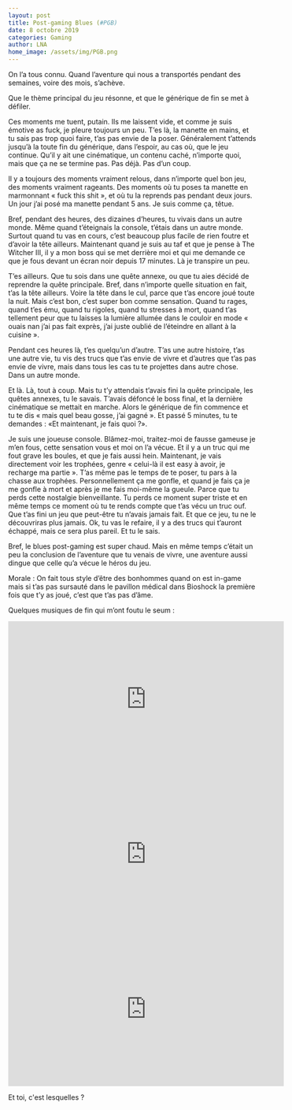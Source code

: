 ```yaml
---
layout: post
title: Post-gaming Blues (#PGB)
date: 8 octobre 2019
categories: Gaming
author: LNA
home_image: /assets/img/PGB.png
---
```

On l’a tous connu. Quand l’aventure qui nous a transportés pendant des semaines, voire des mois, s’achève.

Que le thème principal du jeu résonne, et que le générique de fin se met à défiler. 

Ces moments me tuent, putain. Ils me laissent vide, et comme je suis émotive as fuck, je pleure toujours un peu. T’es là, la manette en mains, et tu sais pas trop quoi faire, t’as pas envie de la poser. Généralement t’attends jusqu’à la toute fin du générique, dans l’espoir, au cas où, que le jeu continue. Qu’il y ait une cinématique, un contenu caché, n’importe quoi, mais que ça ne se termine pas. Pas déjà. Pas d’un coup. 

Il y a toujours des moments vraiment relous, dans n’importe quel bon jeu, des moments vraiment rageants. Des moments où tu poses ta manette en marmonnant « fuck this shit », et où tu la reprends pas pendant deux jours. Un jour j’ai posé ma manette pendant 5 ans. Je suis comme ça, têtue. 

Bref, pendant des heures, des dizaines d’heures, tu vivais dans un autre monde. Même quand t’éteignais la console, t’étais dans un autre monde. Surtout quand tu vas en cours, c’est beaucoup plus facile de rien foutre et d’avoir la tête ailleurs. Maintenant quand je suis au taf et que je pense à The Witcher III, il y a mon boss qui se met derrière moi et qui me demande ce que je fous devant un écran noir depuis 17 minutes. Là je transpire un peu. 

T’es ailleurs. Que tu sois dans une quête annexe, ou que tu aies décidé de reprendre la quête principale. Bref, dans n’importe quelle situation en fait, t’as la tête ailleurs. Voire la tête dans le cul, parce que t’as encore joué toute la nuit. Mais c’est bon, c’est super bon comme sensation. Quand tu rages, quand t’es ému, quand tu rigoles, quand tu stresses à mort, quand t’as tellement peur que tu laisses la lumière allumée dans le couloir en mode « ouais nan j’ai pas fait exprès, j’ai juste oublié de l’éteindre en allant à la cuisine ». 

Pendant ces heures là, t’es quelqu’un d’autre. T’as une autre histoire, t’as une autre vie, tu vis des trucs que t’as envie de vivre et d’autres que t’as pas envie de vivre, mais dans tous les cas tu te projettes dans autre chose. Dans un autre monde. 

Et là. Là, tout à coup. Mais tu t’y attendais t’avais fini la quête principale, les quêtes annexes, tu le savais. T’avais défoncé le boss final, et la dernière cinématique se mettait en marche. Alors le générique de fin commence et tu te dis « mais quel beau gosse, j’ai gagné ». Et passé 5 minutes, tu te demandes : «Et maintenant, je fais quoi ?».

Je suis une joueuse console. Blâmez-moi, traitez-moi de fausse gameuse je m’en fous, cette sensation vous et moi on l’a vécue. Et il y a un truc qui me fout grave les boules, et que je fais aussi hein. Maintenant, je vais directement voir les trophées, genre « celui-là il est easy à avoir, je recharge ma partie ». T’as même pas le temps de te poser, tu pars à la chasse aux trophées. Personnellement ça me gonfle, et quand je fais ça je me gonfle à mort et après je me fais moi-même la gueule. Parce que tu perds cette nostalgie bienveillante. Tu perds ce moment super triste et en même temps ce moment où tu te rends compte que t’as vécu un truc ouf. Que t’as fini un jeu que peut-être tu n’avais jamais fait. Et que ce jeu, tu ne le découvriras plus jamais. Ok, tu vas le refaire, il y a des trucs qui t’auront échappé, mais ce sera plus pareil.  Et tu le sais.

Bref, le blues post-gaming est super chaud. Mais en même temps c’était un peu la conclusion de l’aventure que tu venais de vivre, une aventure aussi dingue que celle qu’a vécue le héros du jeu.

<p class="morale">Morale : On fait tous style d’être des bonhommes quand on est in-game mais si t’as pas sursauté dans le pavillon médical dans Bioshock la première fois que t’y as joué, c’est que t’as pas d’âme.</p> 

Quelques musiques de fin qui m’ont foutu le seum : 

<iframe width="560" height="315" src="https://www.youtube.com/embed/QrR0xdWgbPA" frameborder="0" allow="accelerometer; autoplay; encrypted-media; gyroscope; picture-in-picture" allowfullscreen></iframe>

<iframe width="560" height="315" src="https://www.youtube.com/embed/kbUM7eynaeY" frameborder="0" allow="accelerometer; autoplay; encrypted-media; gyroscope; picture-in-picture" allowfullscreen></iframe>

<iframe width="560" height="315" src="https://www.youtube.com/embed/B9RIHOnGGsg" frameborder="0" allow="accelerometer; autoplay; encrypted-media; gyroscope; picture-in-picture" allowfullscreen></iframe>

Et toi, c'est lesquelles ?